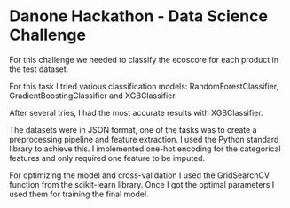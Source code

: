 # Danone Hackathon - Data Science Challenge

For this challenge we needed to classify the ecoscore for each product in the test dataset.

For this task I tried various classification models: RandomForestClassifier, GradientBoostingClassifier and XGBClassifier.

After several tries, I had the most accurate results with XGBClassifier.

The datasets were in JSON format, one of the tasks was to create a preprocessing pipeline and feature extraction. I used the Python standard library to achieve this. I implemented one-hot encoding for the categorical features and only required one feature to be imputed.

For optimizing the model and cross-validation I used the GridSearchCV function from the scikit-learn library. Once I got the optimal parameters I used them for training the final model.
